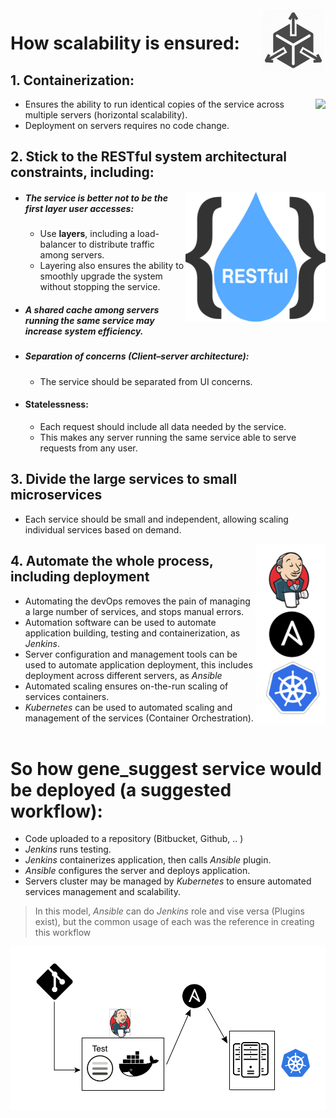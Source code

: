  <img align="right" src="https://raw.githubusercontent.com/hossam26644/ebi-technical-test/master/2-Deployment/images/scalable.png">

# How scalability is ensured:
 
## 1. Containerization:
  <img align="right" src="https://d.martinsefcik.sk/uploads/-/system/group/avatar/7/docker-logo.png">

 - Ensures the ability to run identical copies of the service across multiple servers (horizontal scalability).
 - Deployment on servers requires no code change.
## 2. Stick to the  RESTful system architectural constraints, including:
<img align="right" src="https://raw.githubusercontent.com/hossam26644/ebi-technical-test/master/2-Deployment/images/REST.png">

 - ##### The service is better not to be the first layer user accesses:
   - Use **layers**, including a load-balancer to distribute traffic among servers.
   - Layering also ensures the ability to smoothly upgrade the system without stopping the service.

  - ##### A **shared cache** among servers running the same service may increase system efficiency.
  - ##### Separation of concerns (Client–server architecture):
    - The service should be separated from UI concerns.
    
  - #### Statelessness:
    - Each request should include all data needed by the service.
    - This makes any server running the same service able to serve requests from any user.

## 3. Divide the large services to small microservices
 - Each service should be small and independent, allowing scaling individual services based on demand.

<img align="right" src="https://raw.githubusercontent.com/hossam26644/ebi-technical-test/master/2-Deployment/images/Automation.png">

## 4. Automate the whole process, including deployment

 - Automating the devOps removes the pain of managing a large number of services, and stops manual errors.
 - Automation software can be used to automate application building, testing and containerization, as *Jenkins*.
 - Server configuration and management tools can be used to automate application deployment, this includes deployment across different servers, as *Ansible*
 - Automated scaling ensures on-the-run scaling of services containers.
 - *Kubernetes* can be used to automated scaling and management of the services (Container Orchestration).
 &nbsp;
# So how gene_suggest service would be deployed (a suggested workflow):

 - Code uploaded to a repository (Bitbucket, Github, .. )
 - *Jenkins* runs testing.
 - *Jenkins* containerizes application, then calls *Ansible* plugin.
 - *Ansible* configures the server and deploys application.
 - Servers cluster may be managed by *Kubernetes* to ensure automated services management and scalability.
 
> In this model, *Ansible* can do *Jenkins* role and vise versa (Plugins exist), but the common usage of each was the reference in creating this workflow

<img align="center" src="https://github.com/hossam26644/ebi-technical-test/blob/master/2-Deployment/images/workflow.png">









